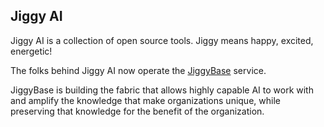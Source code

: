 ## Jiggy AI

Jiggy AI is a collection of open source tools.  Jiggy means happy, excited, energetic!

The folks behind Jiggy AI now operate the [JiggyBase](https://jiggy.ai) service.

JiggyBase is building the fabric that allows highly capable AI to work with and amplify the knowledge that make organizations unique, while preserving that knowledge for the benefit of the organization.  
